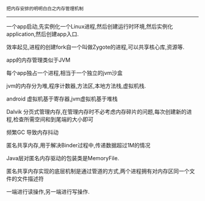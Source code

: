 `把内存安排的明明白白之内存管理机制`

---

一个app启动,先实例化一个Linux进程,然后创建运行时环境,然后实例化application,然后创建app入口.

效率起见,进程的创建fork自一个叫做Zygote的进程,可以共享核心库,资源等.

app的内存管理类似于JVM

每个app独占一个进程,相当于一个独立的jvm沙盒

jvm的内存分为堆,程序计数器,方法区,本地方法栈,虚拟机栈.

android 虚拟机基于寄存器,jvm虚拟机基于堆栈

Dalvik 分页式管理内存,在管理内存时不必考虑内存碎片的问题,每次创建新的进程,检查所需空间和到尾端的大小即可

频繁GC 导致内存抖动

匿名共享内存,用于解决Binder过程中,传递数据超过1M的情况

Java层对匿名内存驱动的包装类是MemoryFile.

匿名共享内存实现的底层机制是通过管道的方式,两个进程拥有对内存区同一个文件的文件描述符

一端进行读操作,另一端进行写操作.






















